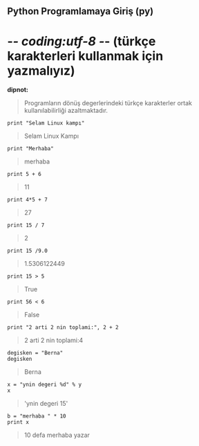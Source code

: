## Python Programlamaya Giriş (py)  
 # -*- coding:utf-8 -*- (türkçe karakterleri kullanmak için yazmalıyız)  
**dipnot:**  

> Programların dönüş degerlerindeki türkçe karakterler ortak kullanılabilirliği azaltmaktadır.  
   
	print "Selam Linux kampı"      
 
 > Selam Linux Kampı  
 
	print "Merhaba"  
 
> merhaba  
  
	print 5 + 6  

> 11  

	print 4*5 + 7  

> 27  

	print 15 / 7
> 2  

	print 15 /9.0  

> 1.5306122449  

	print 15 > 5  

> True  

	print 56 < 6  

> False  

	print "2 arti 2 nin toplami:", 2 + 2  

> 2 arti 2 nin toplami:4  

	degisken = "Berna"
	degisken  

> Berna  

	x = "ynin degeri %d" % y
	x  

> 'ynin degeri 15'  

	b = "merhaba " * 10
	print x  
> 10 defa merhaba yazar


